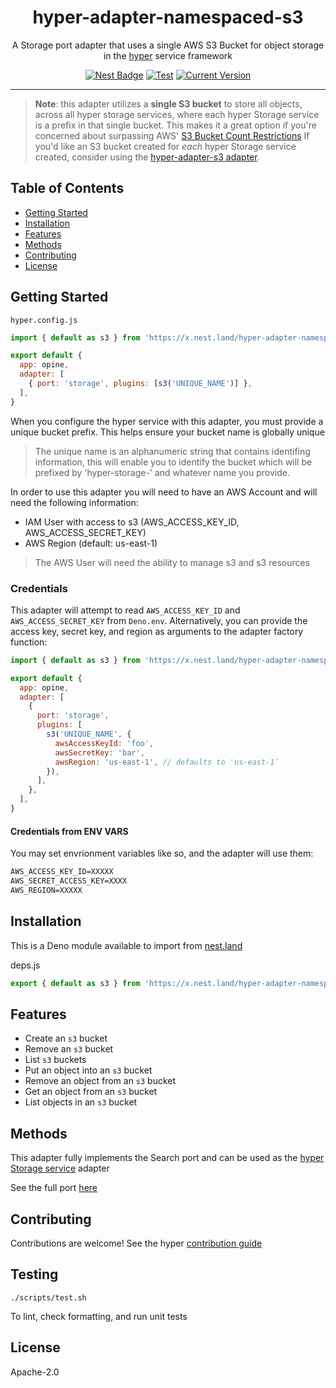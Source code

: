 <h1 align="center">hyper-adapter-namespaced-s3</h1>
<p align="center">A Storage port adapter that uses a single AWS S3 Bucket for object storage in the <a href="https://hyper.io/">hyper</a>  service framework</p>
</p>
<p align="center">
  <a href="https://nest.land/package/hyper-adapter-namespaced-s3"><img src="https://nest.land/badge.svg" alt="Nest Badge" /></a>
  <a href="https://github.com/hyper63/hyper-adapter-namespaced-s3/actions/workflows/test-and-publish.yml"><img src="https://github.com/hyper63/hyper-adapter-namespaced-s3/actions/workflows/test.yml/badge.svg" alt="Test" /></a>
  <a href="https://github.com/hyper63/hyper-adapter-namespaced-s3/tags/"><img src="https://img.shields.io/github/tag/hyper63/hyper-adapter-namespaced-s3" alt="Current Version" /></a>
</p>

---

> **Note**: this adapter utilizes a **single S3 bucket** to store all objects, across all hyper
> storage services, where each hyper Storage service is a prefix in that single bucket. This makes
> it a great option if you're concerned about surpassing AWS'
> [S3 Bucket Count Restrictions](https://docs.aws.amazon.com/AmazonS3/latest/userguide/BucketRestrictions.html)
> If you'd like an S3 bucket created for _each_ hyper Storage service created, consider using the
> [hyper-adapter-s3 adapter](https://github.com/hyper63/hyper-adapter-s3).

## Table of Contents

- [Getting Started](#getting-started)
- [Installation](#installation)
- [Features](#features)
- [Methods](#methods)
- [Contributing](#contributing)
- [License](#license)

## Getting Started

`hyper.config.js`

```js
import { default as s3 } from 'https://x.nest.land/hyper-adapter-namespaced-s3@0.0.3/mod.js'

export default {
  app: opine,
  adapter: [
    { port: 'storage', plugins: [s3('UNIQUE_NAME')] },
  ],
}
```

When you configure the hyper service with this adapter, you must provide a unique bucket prefix.
This helps ensure your bucket name is globally unique

> The unique name is an alphanumeric string that contains identifing information, this will enable
> you to identify the bucket which will be prefixed by 'hyper-storage-' and whatever name you
> provide.

In order to use this adapter you will need to have an AWS Account and will need the following
information:

- IAM User with access to s3 (AWS_ACCESS_KEY_ID, AWS_ACCESS_SECRET_KEY)
- AWS Region (default: us-east-1)

> The AWS User will need the ability to manage s3 and s3 resources

### Credentials

This adapter will attempt to read `AWS_ACCESS_KEY_ID` and `AWS_ACCESS_SECRET_KEY` from `Deno.env`.
Alternatively, you can provide the access key, secret key, and region as arguments to the adapter
factory function:

```js
import { default as s3 } from 'https://x.nest.land/hyper-adapter-namespaced-s3@0.0.3/mod.js'

export default {
  app: opine,
  adapter: [
    {
      port: 'storage',
      plugins: [
        s3('UNIQUE_NAME', {
          awsAccessKeyId: 'foo',
          awsSecretKey: 'bar',
          awsRegion: 'us-east-1', // defaults to 'us-east-1`
        }),
      ],
    },
  ],
}
```

#### Credentials from ENV VARS

You may set envrionment variables like so, and the adapter will use them:

```txt
AWS_ACCESS_KEY_ID=XXXXX
AWS_SECRET_ACCESS_KEY=XXXX
AWS_REGION=XXXXX
```

## Installation

This is a Deno module available to import from
[nest.land](https://nest.land/package/hyper-adapter-namespaced-s3)

deps.js

```js
export { default as s3 } from 'https://x.nest.land/hyper-adapter-namespaced-s3@0.0.3/mod.js'
```

## Features

- Create an `s3` bucket
- Remove an `s3` bucket
- List `s3` buckets
- Put an object into an `s3` bucket
- Remove an object from an `s3` bucket
- Get an object from an `s3` bucket
- List objects in an `s3` bucket

## Methods

This adapter fully implements the Search port and can be used as the
[hyper Storage service](https://docs.hyper.io/storage-api) adapter

See the full port [here](https://nest.land/package/hyper-port-storage)

## Contributing

Contributions are welcome! See the hyper
[contribution guide](https://docs.hyper.io/contributing-to-hyper)

## Testing

```
./scripts/test.sh
```

To lint, check formatting, and run unit tests

## License

Apache-2.0
